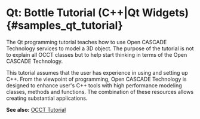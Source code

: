 Qt: Bottle Tutorial (C++|Qt Widgets) {#samples_qt_tutorial}
==========

The Qt programming tutorial teaches how to use Open CASCADE Technology services to model a 3D object.
The purpose of the tutorial is not to explain all OCCT classes but to help start thinking in terms of the Open CASCADE Technology.

This tutorial assumes that  the user has experience in using and setting up C++.
From the viewpoint of programming, Open CASCADE Technology is designed to enhance user's C++ tools with high performance modeling classes, methods and functions.
The combination of these resources allows creating substantial applications.

**See also:** [OCCT Tutorial](#occt__tutorial)
